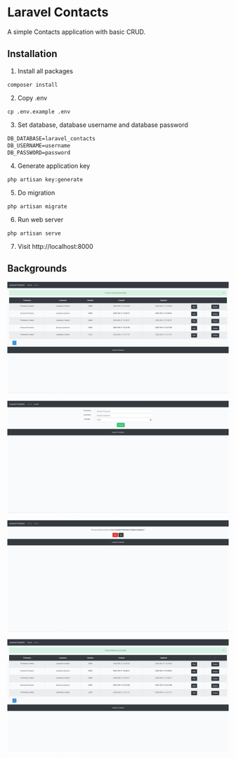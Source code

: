 # Laravel Contacts

A simple Contacts application with basic CRUD.

## Installation

01. Install all packages
```
composer install
```

02. Copy .env
```
cp .env.example .env
```

03. Set database, database username and database password
```
DB_DATABASE=laravel_contacts
DB_USERNAME=username
DB_PASSWORD=password
```

04. Generate application key
```
php artisan key:generate
```

05. Do migration
```
php artisan migrate
```

06. Run web server
```
php artisan serve
```

07. Visit http://localhost:8000

## Backgrounds 

![001](readme/001.png)

![002](readme/002.png)

![003](readme/003.png)

![004](readme/004.png)
